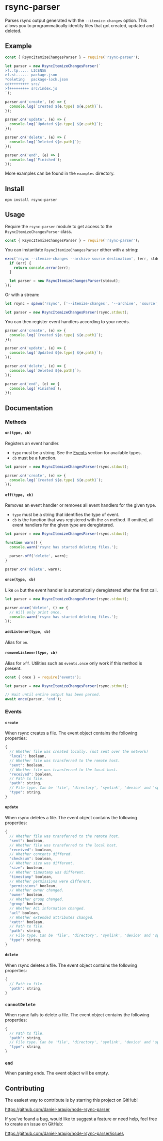 # rsync-parser

Parses rsync output generated with the `--itemize-changes` option. This allows
you to programmatically identify files that got created, updated and deleted.


## Example

```js
const { RsyncItemizeChangesParser } = require('rsync-parser');

let parser = new RsyncItemizeChangesParser(`
>f..tp..... LICENSE
>f.st...... package.json
*deleting   package-lock.json
cd+++++++++ src/
>f+++++++++ src/index.js
`);

parser.on('create', (e) => {
  console.log(`Created ${e.type} ${e.path}`);
});

parser.on('update', (e) => {
  console.log(`Updated ${e.type} ${e.path}`);
});

parser.on('delete', (e) => {
  console.log(`Deleted ${e.path}`);
});

parser.on('end', (e) => {
  console.log(`Finished`);
});
```

More examples can be found in the `examples` directory.


## Install

```
npm install rsync-parser
```


## Usage

Require the `rsync-parser` module to get access to the
`RsyncItemizeChangesParser` class.

```js
const { RsyncItemizeChangesParser } = require('rsync-parser');
```

You can instantiate `RsyncItemizeChangesParser` either with a string:

```js
exec('rsync --itemize-changes --archive source destination', (err, stdout, stderr) => {
  if (err) {
    return console.error(err);
  }

  let parser = new RsyncItemizeChangesParser(stdout);
});
```

Or with a stream:

```js
let rsync = spawn('rsync', ['--itemize-changes', '--archive', 'source', 'destination']);

let parser = new RsyncItemizeChangesParser(rsync.stdout);
```

You can then register event handlers according to your needs.

```js
parser.on('create', (e) => {
  console.log(`Created ${e.type} ${e.path}`);
});

parser.on('update', (e) => {
  console.log(`Updated ${e.type} ${e.path}`);
});

parser.on('delete', (e) => {
  console.log(`Deleted ${e.path}`);
});

parser.on('end', (e) => {
  console.log(`Finished`);
});
```


## Documentation

### Methods

#### `on(type, cb)`

Registers an event handler.

- `type` must be a string. See the [Events](#events)
section for available types.
- `cb` must be a function.

```js
let parser = new RsyncItemizeChangesParser(rsync.stdout);

parser.on('create', (e) => {
  console.log(`Created ${e.type} ${e.path}`);
});
```


#### `off(type, cb)`

Removes an event handler or removes all event handlers for the given type.

- `type` must be a string that identifies the type of event.
- `cb` is the function that was registered with the `on` method. If omitted, all
  event handlers for the given type are deregistered.

```js
let parser = new RsyncItemizeChangesParser(rsync.stdout);

function warn() {
  console.warn('rsync has started deleting files.');

  parser.off('delete', warn);
}

parser.on('delete', warn);
```


#### `once(type, cb)`

Like `on` but the event handler is automatically deregistered after the first
call.

```js
let parser = new RsyncItemizeChangesParser(rsync.stdout);

parser.once('delete', () => {
  // Will only print once.
  console.warn('rsync has started deleting files.');
});
```


#### `addListener(type, cb)`

Alias for `on`.


#### `removeListener(type, cb)`

Alias for `off`. Utilities such as `events.once` only work if this method is present.

```js
const { once } = require('events');

let parser = new RsyncItemizeChangesParser(rsync.stdout);

// Wait until entire output has been parsed.
await once(parser, 'end');
```


### Events

#### `create`

When rsync creates a file. The event object contains the following properties:

```js
{
  // Whether file was created locally. (not sent over the network)
  "local": boolean,
  // Whether file was transferred to the remote host.
  "sent": boolean,
  // Whether file was transferred to the local host.
  "received": boolean,
  // Path to file.
  "path": string,
  // File type. Can be 'file', 'directory', 'symlink', 'device' and 'special'.
  "type": string,
}
```


#### `update`

When rsync deletes a file. The event object contains the following properties:

```js
{
  // Whether file was transferred to the remote host.
  "sent": boolean,
  // Whether file was transferred to the local host.
  "received": boolean,
  // Whether contents differed.
  "checksum": boolean,
  // Whether size was different.
  "size": boolean,
  // Whether timestamp was different.
  "timestamp" boolean,
  // Whether permissions were different.
  "permissions" boolean,
  // Whether owner changed.
  "owner" boolean,
  // Whether group changed.
  "group" boolean,
  // Whether ACL information changed.
  "acl" boolean,
  // Whether extended attributes changed.
  "xattr" boolean,
  // Path to file.
  "path": string,
  // File type. Can be 'file', 'directory', 'symlink', 'device' and 'special'.
  "type": string,
}
```


#### `delete`

When rsync deletes a file. The event object contains the following properties:

```js
{
  // Path to file.
  "path": string,
}
```


### `cannotDelete`

When rsync fails to delete a file. The event object contains the following properties:

```js
{
  // Path to file.
  "path": string,
  // File type. Can be 'file', 'directory', 'symlink', 'device' and 'special'.
  "type": string,
}
```


### `end`

When parsing ends. The event object will be empty.


## Contributing

The easiest way to contribute is by starring this project on GitHub!

https://github.com/daniel-araujo/node-rsync-parser

If you've found a bug, would like to suggest a feature or need help, feel free to create an issue on GitHub:

https://github.com/daniel-araujo/node-rsync-parser/issues